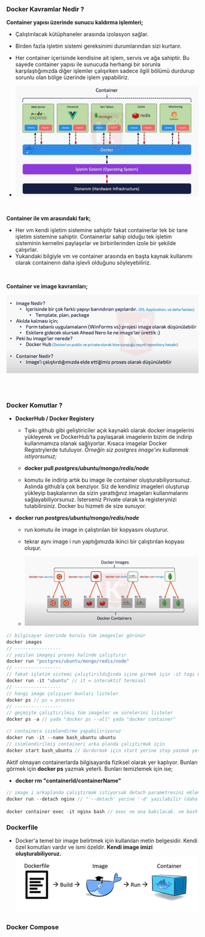 ### Docker Kavramlar Nedir ?

**Container yapısı üzerinde sunucu kaldırma işlemleri;**
- Çalıştırılacak kütüphaneler arasında izolasyon sağlar.
- Birden fazla işletim sistemi gereksinimi durumlarından sizi kurtarır.
- Her container içerisinde kendisine ait işlem, servis ve ağa sahiptir. Bu sayede container yapısı ile sunucuda herhangi bir sorunla karşılaştığımızda diğer işlemler çalışırken sadece ilgili bölümü durdurup sorunlu olan bölge üzerinde işlem yapabiliriz. 

- ![alt text](image.png)

<br>

**Container ile vm arasındaki fark;**
- Her vm kendi işletim sistemine sahiptir fakat containerlar tek bir tane işletim sistemine sahiptir. Containerlar sahip olduğu tek işletim sisteminin kernelini paylaşırlar ve birbirilerinden izole bir şekilde çalışırlar.
- Yukarıdaki bilgiyle vm ve container arasında en başta kaynak kullanımı olarak containerın daha işlevli olduğunu söyleyebiliriz.

<br>

**Container ve image kavramları;**

![alt text](image-1.png)

<br><br>

### Docker Komutlar ?

- **DockerHub / Docker Registery**
    - Tıpkı github gibi geliştiriciler açık kaynaklı olarak docker imagelerini yükleyerek ve DockerHub’ta paylaşarak imagelerin bizim de indirip kullanmamıza olanak sağlıyorlar. Kısaca imagelar Docker Registrylerde tutuluyor. *Örneğin siz postgres image’ını kullanmak istiyorsunuz;*

    - **docker pull *postgres/ubuntu/mongo/redis/node***

    - komutu ile indirip artık bu image ile container oluşturabiliyorsunuz. Aslında github’a çok benziyor. Siz de kendiniz imageleri oluşturup yükleyip başkalarının da sizin yarattığınız imageları kullanmalarını sağlayabiliyorsunuz. İsterseniz Private olarak ta registerynizi tutabilirsiniz. Docker bu hizmeti de size sunuyor.

- **docker run *postgres/ubuntu/mongo/redis/node***
    - run komutu ile image in çalıştırılan bir kopyasını oluşturur.
    - tekrar aynı image i run yaptığımızda ikinci bir çalıştırılan kopyası oluşur.

    - ![alt text](image-2.png)

```c
// bilgisayar üzerinde kurulu tüm imageslar görünür
docker images
// -----------------
// yazılan imageyi proses halinde çalıştırır
docker run "postgres/ubuntu/mongo/redis/node"
// -----------------
// fakat işletim sistemi çalıştırıldığında içine girmek için -it tagı eklenmeli
docker run -it "ubuntu" // it = interaktif terminal
// -----------------
// hangi image çalışıyor bunları listeler
docker ps // ps = process
// -----------------
// geçmişte çalıştırılmış tüm imageler ve sürelerini listeler
docker ps -a // yada "docker ps --all" yada "docker container"
```

```c
// containera isimlendirme yapabiliriyoruz
docker run -it --name bash_ubuntu ubuntu
// isimlendirilmiş containeri arka planda çalıştırmak için
docker start bash_ubuntu // durdurmak için start yerine stop yazmak yeterli
```

Aktif olmayan containerlarda bilgisayarda fiziksel olarak yer kaplıyor. Bunları görmek için **docker ps** yazmak yeterli. Bunları temizlemek için ise;
- **docker rm "containerId/containerName"**

```c
// image i arkaplanda çalıştırmak istiyorsak detach parametresini eklemeliyiz
docker run --detach nginx // "'--detach' yerine '-d' yazılabilir (daha fazla detay için 'docker run --help')"

docker container exec -it nginx bash // exec ne ona bakılacak. ve bash ne alaka
```

### Dockerfile
- Docker'a temel bir image belirtmek için kullanılan metin belgesidir. Kendi özel komutları vardır ve ismi özeldir. **Kendi image imizi oluşturabiliyoruz.**
![alt text](image-3.png)

### Docker Compose

